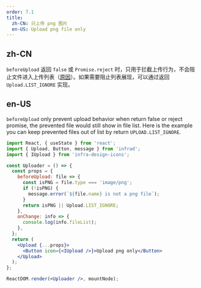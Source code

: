 ```yaml
---
order: 7.1
title:
  zh-CN: 只上传 png 图片
  en-US: Upload png file only
---
```


## zh-CN

`beforeUpload` 返回 `false` 或 `Promise.reject` 时，只用于拦截上传行为，不会阻止文件进入上传列表（[原因](https://github.com/ant-design/ant-design/issues/15561#issuecomment-475108235)）。如果需要阻止列表展现，可以通过返回 `Upload.LIST_IGNORE` 实现。

## en-US

`beforeUpload` only prevent upload behavior when return false or reject promise, the prevented file would still show in file list. Here is the example you can keep prevented files out of list by return `UPLOAD.LIST_IGNORE`.

```jsx
import React, { useState } from 'react';
import { Upload, Button, message } from 'infrad';
import { IUpload } from 'infra-design-icons';

const Uploader = () => {
  const props = {
    beforeUpload: file => {
      const isPNG = file.type === 'image/png';
      if (!isPNG) {
        message.error(`${file.name} is not a png file`);
      }
      return isPNG || Upload.LIST_IGNORE;
    },
    onChange: info => {
      console.log(info.fileList);
    },
  };
  return (
    <Upload {...props}>
      <Button icon={<IUpload />}>Upload png only</Button>
    </Upload>
  );
};

ReactDOM.render(<Uploader />, mountNode);
```
